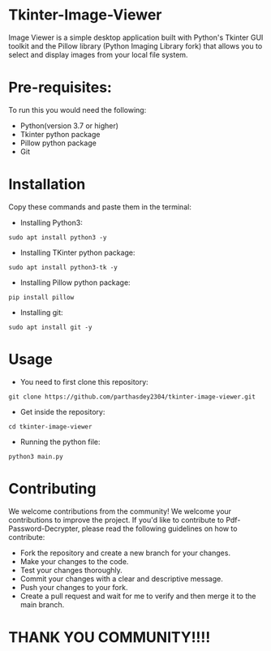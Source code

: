 # Tkinter-Image-Viewer
Image Viewer is a simple desktop application built with Python's Tkinter GUI toolkit and the Pillow library (Python Imaging Library fork) that allows you to select and display images from your local file system.

# Pre-requisites:
To run this you would need the following:
+ Python(version 3.7 or higher)
+ Tkinter python package
+ Pillow python package
+ Git

# Installation
Copy these commands and paste them in the terminal:
+ Installing Python3:
 ```
 sudo apt install python3 -y
 ```
 
 + Installing TKinter python package:
 ```
 sudo apt install python3-tk -y
 ```
 
 + Installing Pillow python package:
 ```
 pip install pillow
 ```
 
 + Installing git:
 ```
 sudo apt install git -y
 ```
 
 # Usage
 + You need to first clone this repository:
 ```
 git clone https://github.com/parthasdey2304/tkinter-image-viewer.git
 ```
 
 + Get inside the repository:
 ```
 cd tkinter-image-viewer
 ```
 
 + Running the python file:
 ```
 python3 main.py
 ```
 
# Contributing
We welcome contributions from the community! We welcome your contributions to improve the project. If you'd like to contribute to Pdf-Password-Decrypter, please read the following guidelines on how to contribute:
+ Fork the repository and create a new branch for your changes.
+ Make your changes to the code.
+ Test your changes thoroughly.
+ Commit your changes with a clear and descriptive message.
+ Push your changes to your fork.
+ Create a pull request and wait for me to verify and then merge it to the main branch.

# THANK YOU COMMUNITY!!!!
 
 
 
 
